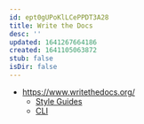 ```yaml
---
id: ept0gUPoKlLCePPDT3A28
title: Write the Docs
desc: ''
updated: 1641267664186
created: 1641105063872
stub: false
isDir: false
---
```


- <https://www.writethedocs.org/>
  - [Style Guides](https://www.writethedocs.org/guide/writing/style-guides/)
  - [CLI](https://www.writethedocs.org/guide/writing/style-guides/#command-line-resources)

